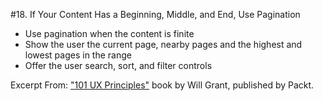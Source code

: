 #18. If Your Content Has a Beginning, Middle, and End, Use Pagination
-  Use pagination when the content is finite
-  Show the user the current page, nearby pages and the highest and lowest pages in the range
-  Offer the user search, sort, and filter controls

Excerpt From: ["101 UX Principles"](https://www.packtpub.com/web-development/101-ux-principles) book by Will Grant, published by Packt.
